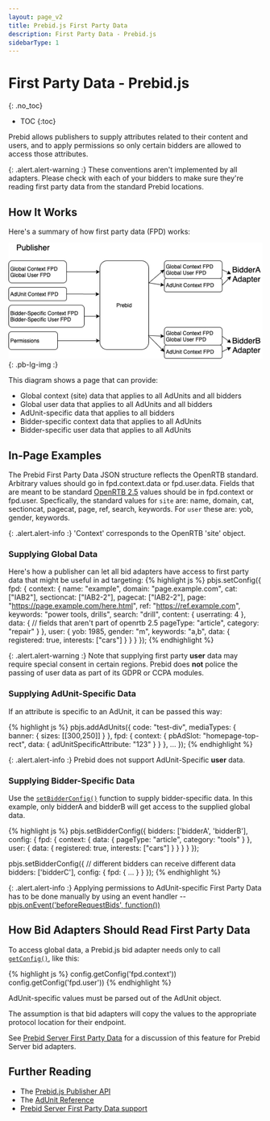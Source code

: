 ```yaml
---
layout: page_v2
title: Prebid.js First Party Data
description: First Party Data - Prebid.js
sidebarType: 1
---
```


# First Party Data - Prebid.js
{: .no_toc}

* TOC
{:toc}

Prebid allows publishers to supply attributes related to their content
and users, and to apply permissions so only certain bidders are allowed
to access those attributes.

{: .alert.alert-warning :}
These conventions aren't implemented by all adapters. Please
check with each of your bidders to make sure they're reading first
party data from the standard Prebid locations.

## How It Works

Here's a summary of how first party data (FPD) works:

![First Party Data Summary](/assets/images/flowcharts/FirstPartyData-Summary.png){: .pb-lg-img :}

This diagram shows a page that can provide:

- Global context (site) data that applies to all AdUnits and all bidders
- Global user data that applies to all AdUnits and all bidders
- AdUnit-specific data that applies to all bidders
- Bidder-specific context data that applies to all AdUnits
- Bidder-specific user data that applies to all AdUnits

## In-Page Examples

The Prebid First Party Data JSON structure reflects the OpenRTB standard.
Arbitrary values should go in fpd.context.data or fpd.user.data. Fields
that are meant to be standard [OpenRTB 2.5](https://www.iab.com/wp-content/uploads/2016/03/OpenRTB-API-Specification-Version-2-5-FINAL.pdf) values should be in fpd.context or fpd.user. Specfically, the standard values for `site` are: name, domain, cat, sectioncat, pagecat, page, ref, search, keywords. For `user` these are: yob, gender, keywords.

{: .alert.alert-info :}
'Context' corresponds to the OpenRTB 'site' object.

### Supplying Global Data

Here's how a publisher can let all bid adapters have access
to first party data that might be useful in ad targeting:
{% highlight js %}
pbjs.setConfig({
   fpd: {
       context: {
           name: "example",
           domain: "page.example.com",
           cat: ["IAB2"],
           sectioncat: ["IAB2-2"],
           pagecat: ["IAB2-2"],
           page: "https://page.example.com/here.html",
           ref: "https://ref.example.com",
           keywords: "power tools, drills",
           search: "drill",
           content: { userrating: 4 },
           data: {   // fields that aren't part of openrtb 2.5
               pageType: "article",
               category: "repair"
           }
        },
        user: {
           yob: 1985,
           gender: "m",
           keywords: "a,b",
           data: {
              registered: true,
              interests: ["cars"]
           }
        }
    }
});
{% endhighlight %}

{: .alert.alert-warning :}
Note that supplying first party **user** data may require special
consent in certain regions. Prebid does **not** police the passing
of user data as part of its GDPR or CCPA modules.

### Supplying AdUnit-Specific Data

If an attribute is specific to an AdUnit, it can be passed this way:

{% highlight js %}
pbjs.addAdUnits({
    code: "test-div",
    mediaTypes: {
        banner: {
            sizes: [[300,250]]
        }
    },
    fpd: {
        context: {
            pbAdSlot: "homepage-top-rect",
            data: {
                adUnitSpecificAttribute: "123"
            }
         }
    },
    ...
});
{% endhighlight %}

{: .alert.alert-info :}
Prebid does not support AdUnit-Specific **user** data.

### Supplying Bidder-Specific Data

Use the [`setBidderConfig()`](/dev-docs/publisher-api-reference.html#module_pbjs.setBidderConfig) function to supply bidder-specific data. In this example, only bidderA and bidderB will get access to the supplied
global data.

{% highlight js %}
pbjs.setBidderConfig({
   bidders: ['bidderA', 'bidderB'],
   config: {
       fpd: {
           context: {
               data: {
                  pageType: "article",
                  category: "tools"
               }
            },
            user: {
               data: {
                  registered: true,
                  interests: ["cars"]
               }
          }
      }
   }
});

pbjs.setBidderConfig({ // different bidders can receive different data
   bidders: ['bidderC'],
   config: {
     fpd: { ... }
   }
});
{% endhighlight %}

{: .alert.alert-info :}
Applying permissions to AdUnit-specific First Party Data has
to be done manually by using an event handler -- [pbjs.onEvent('beforeRequestBids', function())](/dev-docs/publisher-api-reference.html#module_pbjs.onEvent)

## How Bid Adapters Should Read First Party Data

To access global data, a Prebid.js bid adapter needs only to call [`getConfig()`](/dev-docs/publisher-api-reference.html#module_pbjs.getConfig), like this:

{% highlight js %}
config.getConfig('fpd.context'))
config.getConfig('fpd.user'))
{% endhighlight %}

AdUnit-specific values must be parsed out of the AdUnit object.

The assumption is that bid adapters will copy the values to the appropriate protocol location for their endpoint.

See [Prebid Server First Party Data](/prebid-server/features/pbs-fpd.html) for a discussion of this feature for Prebid Server bid adapters.

## Further Reading

- The [Prebid.js Publisher API](/dev-docs/publisher-api-reference.html)
- The [AdUnit Reference](/dev-docs/adunit-reference.html)
- [Prebid Server First Party Data support](/prebid-server/features/pbs-fpd.html)
